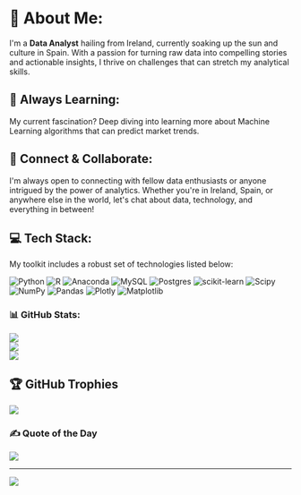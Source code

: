 # 👋 About Me:

I'm a **Data Analyst** hailing from Ireland, currently soaking up the sun and culture in Spain. With a passion for turning raw data into compelling stories and actionable insights, I thrive on challenges that can stretch my analytical skills.

## 🌱 **Always Learning:**

 My current fascination? Deep diving into learning more about Machine Learning algorithms that can predict market trends.

## 🔗 **Connect & Collaborate:**

I'm always open to connecting with fellow data enthusiasts or anyone intrigued by the power of analytics. Whether you're in Ireland, Spain, or anywhere else in the world, let's chat about data, technology, and everything in between!

## 💻 Tech Stack:

My toolkit includes a robust set of technologies listed below:

![Python](https://img.shields.io/badge/python-3670A0?style=for-the-badge&logo=python&logoColor=ffdd54) ![R](https://img.shields.io/badge/r-%23276DC3.svg?style=for-the-badge&logo=r&logoColor=white) ![Anaconda](https://img.shields.io/badge/Anaconda-%2344A833.svg?style=for-the-badge&logo=anaconda&logoColor=white) ![MySQL](https://img.shields.io/badge/mysql-%2300000f.svg?style=for-the-badge&logo=mysql&logoColor=white) ![Postgres](https://img.shields.io/badge/postgres-%23316192.svg?style=for-the-badge&logo=postgresql&logoColor=white) ![scikit-learn](https://img.shields.io/badge/scikit--learn-%23F7931E.svg?style=for-the-badge&logo=scikit-learn&logoColor=white) ![Scipy](https://img.shields.io/badge/SciPy-%230C55A5.svg?style=for-the-badge&logo=scipy&logoColor=%white) ![NumPy](https://img.shields.io/badge/numpy-%23013243.svg?style=for-the-badge&logo=numpy&logoColor=white) ![Pandas](https://img.shields.io/badge/pandas-%23150458.svg?style=for-the-badge&logo=pandas&logoColor=white) ![Plotly](https://img.shields.io/badge/Plotly-%233F4F75.svg?style=for-the-badge&logo=plotly&logoColor=white) ![Matplotlib](https://img.shields.io/badge/Matplotlib-%23ffffff.svg?style=for-the-badge&logo=Matplotlib&logoColor=black)


### 📊 GitHub Stats:
![](https://github-readme-stats.vercel.app/api?username=jordanflood&theme=dark&hide_border=false&include_all_commits=false&count_private=false)<br/>
![](https://github-readme-streak-stats.herokuapp.com/?user=jordanflood&theme=dark&hide_border=false)<br/>
![](https://github-readme-stats.vercel.app/api/top-langs/?username=jordanflood&theme=dark&hide_border=false&include_all_commits=false&count_private=false&layout=compact)

## 🏆 GitHub Trophies
![](https://github-profile-trophy.vercel.app/?username=jordanflood&theme=dracula&no-frame=false&no-bg=false&margin-w=4)

### ✍️ Quote of the Day
![](https://quotes-github-readme.vercel.app/api?type=horizontal&theme=dark)

---
[![](https://visitcount.itsvg.in/api?id=jordanflood&icon=8&color=1)](https://visitcount.itsvg.in)
